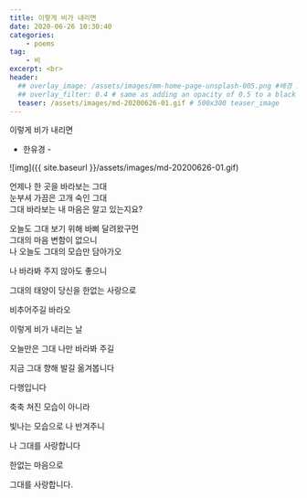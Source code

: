 ```yaml
---
title: 이렇게 비가 내리면
date: 2020-06-26 10:30:40
categories: 
    - poems
tag: 
    - 비
excerpt: <br>
header:
  ## overlay_image: /assets/images/mm-home-page-unsplash-005.png #배경 고정
  ## overlay_filter: 0.4 # same as adding an opacity of 0.5 to a black background
  teaser: /assets/images/md-20200626-01.gif # 500x300 teaser_image
---
```


이렇게 비가 내리면
 - 한유경 - 



![img]({{ site.baseurl }}/assets/images/md-20200626-01.gif)



언제나 한 곳을 바라보는 그대  
눈부셔 가끔은 고개 숙인 그대  
그대 바라보는 내 마음은 알고 있는지요?

 

오늘도 그대 보기 위해 바삐 달려왔구먼  
그대의 마음 변함이 없으니  
나 오늘도 그대의 모습만 담아가오

 

나 바라봐 주지 않아도 좋으니

그대의 태양이 당신을 한없는 사랑으로

비추어주길 바라오

 

이렇게 비가 내리는 날

오늘만은 그대 나만 바라봐 주길

지금 그대 향해 발길 옮겨봅니다

 

다행입니다

축축 쳐진 모습이 아니라

빛나는 모습으로 나 반겨주니

나 그대를 사랑합니다

한없는 마음으로

그대를 사랑합니다.
